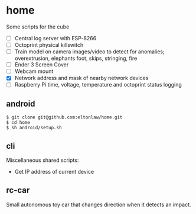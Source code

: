 # home

Some scripts for the cube
 
- [ ] Central log server with ESP-8266
- [ ] Octoprint physical killswitch
- [ ] Train model on camera images/video to detect for anomalies; overextrusion, elephants foot, skips, stringing, fire 
- [ ] Ender 3 Screen Cover
- [ ] Webcam mount
- [X] Network address and mask of nearby network devices
- [ ] Raspberry Pi time, voltage, temperature and octoprint status logging

## android

    $ git clone git@github.com:eltonlaw/home.git
    $ cd home 
    $ sh android/setup.sh

## cli

Miscellaneous shared scripts:

- Get IP address of current device

## rc-car

Small autonomous toy car that changes direction when it detects an impact.
